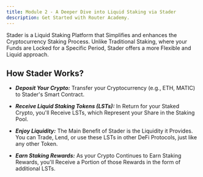 ```yaml
---
title: Module 2 - A Deeper Dive into Liquid Staking via Stader
description: Get Started with Router Academy.
---
```


Stader is a Liquid Staking Platform that Simplifies and enhances the Cryptocurrency Staking Process. Unlike Traditional Staking, where your Funds are Locked for a Specific Period, Stader offers a more Flexible and Liquid approach.

## How Stader Works?

- ***Deposit Your Crypto:*** Transfer your Cryptocurrency (e.g., ETH, MATIC) to Stader's Smart Contract.
  
- ***Receive Liquid Staking Tokens (LSTs):*** In Return for your Staked Crypto, you'll Receive LSTs, which Represent your Share in the Staking Pool.
  
- ***Enjoy Liquidity:*** The Main Benefit of Stader is the Liquidity it Provides. You can Trade, Lend, or use these LSTs in other DeFi Protocols, just like any other Token.
  
- ***Earn Staking Rewards:*** As your Crypto Continues to Earn Staking Rewards, you'll Receive a Portion of those Rewards in the form of additional LSTs.
